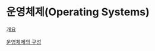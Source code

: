 # 운영체제(Operating Systems)

[개요](https://www.notion.so/f0e9a5e367d54d19b1abd9dff005e6a4)

[운영체제의 구성](https://www.notion.so/9c797b336a844c868161116a8f666238)